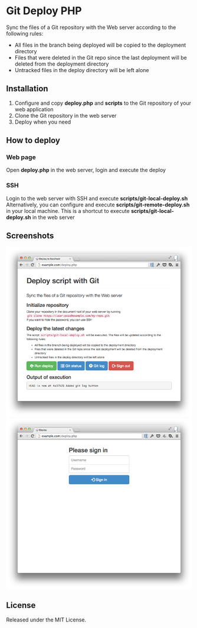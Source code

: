 # Git Deploy PHP

Sync the files of a Git repository with the Web server according to the following rules:

* All files in the branch being deployed will be copied to the deployment directory
* Files that were deleted in the Git repo since the last deployment will be deleted from the deployment directory
* Untracked files in the deploy directory will be left alone

## Installation

1. Configure and copy **deploy.php** and **scripts** to the Git repository of your web application
2. Clone the Git repository in the web server
3. Deploy when you need

## How to deploy

### Web page

Open **deploy.php** in the web server, login and execute the deploy

### SSH

Login to the web server with SSH and execute **scripts/git-local-deploy.sh**  
Alternatively, you can configure and execute **scripts/git-remote-deploy.sh** in your local machine. This is a shortcut to execute **scripts/git-local-deploy.sh** in the web server

## Screenshots

![Deploy](screenshots/deploy.png)  
![Login](screenshots/login.png)

## License

Released under the MIT License.
